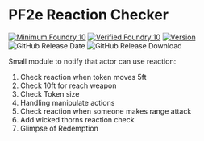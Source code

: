 # PF2e Reaction Checker
[![Minimum Foundry 10]][Foundry URL]
[![Verified Foundry 10]][Foundry URL]
[![Version]][Version URL]
![GitHub Release Date]
![GitHub Release Download]

Small module to notify that actor can use reaction:

1. Check reaction when token moves 5ft
2. Check 10ft for reach weapon
3. Check Token size
4. Handling manipulate actions
5. Check reaction when someone makes range attack
6. Add wicked thorns reaction check
7. Glimpse of Redemption

[Minimum Foundry 10]: https://img.shields.io/badge/Minimum%20Foundry-10.291-informational?style=flat-square
[Verified Foundry 10]: https://img.shields.io/badge/Minimum%20Foundry-10.291-informational?style=flat-square
[Foundry URL]: https://foundryvtt.com

[Version]: https://img.shields.io/badge/Version-0.1.12-yellow?style=flat-square
[Version URL]: https://github.com/reyzor1991/foundry-vtt-pf2e-reaction

[GitHub Release Date]: https://img.shields.io/github/release-date/reyzor1991/foundry-vtt-pf2e-reaction
[GitHub Release Download]: https://img.shields.io/github/downloads/reyzor1991/foundry-vtt-pf2e-reaction/total

